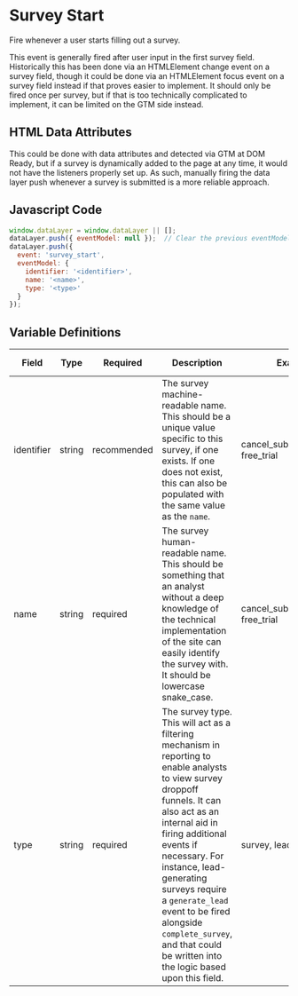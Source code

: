 # Survey Start

Fire whenever a user starts filling out a survey. 

This event is generally fired after user input in the first survey field. Historically this has been done via an HTMLElement change event on a survey field, though it could be done via an HTMLElement focus event on a survey field instead if that proves easier to implement. It should only be fired once per survey, but if that is too technically complicated to implement, it can be limited on the GTM side instead.

## HTML Data Attributes

This could be done with data attributes and detected via GTM at DOM Ready, but if a survey is dynamically added to the page at any time, it would not have the listeners properly set up. As such, manually firing the data layer push whenever a survey is submitted is a more reliable approach.

## Javascript Code

```js
window.dataLayer = window.dataLayer || [];
dataLayer.push({ eventModel: null });  // Clear the previous eventModel object.
dataLayer.push({
  event: 'survey_start',
  eventModel: {
    identifier: '<identifier>',
    name: '<name>',
    type: '<type>'
  }
});
```

## Variable Definitions

|Field|Type|Required|Description|Example|Pattern|Min Length|Max Length|Minimum|Maximum|Multiple Of|
| --- | --- | --- | --- | --- | --- | --- | --- | --- | --- | --- |
|identifier|string|recommended|The survey machine-readable name. This should be a unique value specific to this survey, if one exists. If one does not exist, this can also be populated with the same value as the `name`.|cancel_subscription_flow, free_trial|
|name|string|required|The survey human-readable name. This should be something that an analyst without a deep knowledge of the technical implementation of the site can easily identify the survey with. It should be lowercase snake_case.|cancel_subscription_flow, free_trial|
|type|string|required|The survey type. This will act as a filtering mechanism in reporting to enable analysts to view survey droppoff funnels. It can also act as an internal aid in firing additional events if necessary. For instance, lead-generating surveys require a `generate_lead` event to be fired alongside `complete_survey`, and that could be written into the logic based upon this field.|survey, lead_generation|
